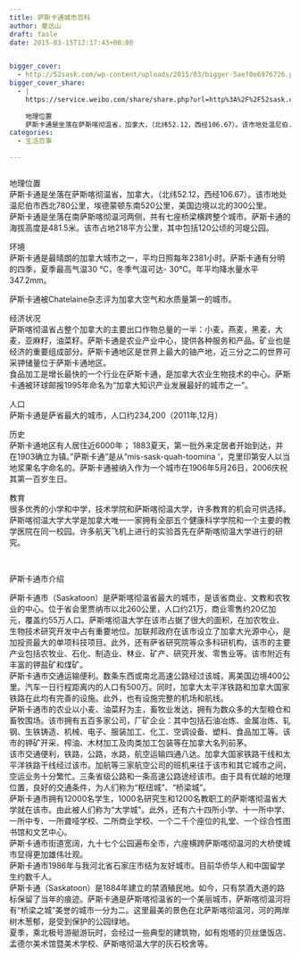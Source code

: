 ```yaml
---
title: 萨斯卡通城市百科
author: 童远山
draft: fasle
date: 2015-03-15T12:17:43+00:00


bigger_cover:
  - http://52sask.com/wp-content/uploads/2015/03/bigger-5aef0e6976726.png
bigger_cover_share:
  - |
    https://service.weibo.com/share/share.php?url=http%3A%2F%2F52sask.com%2Farticle%2F51&type=button&language=zh_cn&searchPic=true&pic=http%3A%2F%2F52sask.com%2Fwp-content%2Fuploads%2F2015%2F03%2Fbigger-5aef0e6976726.png&title=【萨斯卡通城市百科】
    
    地理位置
    萨斯卡通是坐落在萨斯喀彻温省，加拿大，（北纬52.12，西经106.67）。该市地处温尼伯...
categories:
  - 生活百事

---
```

<img decoding="async" src="http://52sask.qiniudn.com/142755hz1f25315fk9h4se.jpg" alt="" />

地理位置  
萨斯卡通是坐落在萨斯喀彻温省，加拿大，（北纬52.12，西经106.67）。该市地处温尼伯市西北780公里，埃德蒙顿东南520公里，美国边境以北的300公里。  
萨斯卡通是坐落在南萨斯喀彻温河两侧，共有七座桥梁横跨整个城市。萨斯卡通的海拔高度是481.5米。该市占地218平方公里，其中包括120公顷的河堤公园。

环境  
萨斯卡通是最晴朗的加拿大城市之一，平均日照每年2381小时。萨斯卡通有分明的四季，夏季最高气温30 ℃，冬季气温可达- 30℃。年平均降水量水平347.2mm。

萨斯卡通被Chatelaine杂志评为加拿大空气和水质量第一的城市。

经济状况  
萨斯喀彻温省占整个加拿大的主要出口作物总量的一半：小麦，燕麦，黑麦，大麦，亚麻籽，油菜籽。萨斯卡通是农业产业中心，提供各种服务和产品。矿业也是经济的重要组成部分。萨斯卡通地区是世界上最大的铀产地，近三分之二的世界可采钾储量位于萨斯卡通地区。  
食品加工是增长最快的一个行业在萨斯卡通，是加拿大农业生物技术的中心。萨斯卡通被环球邮报1995年命名为“加拿大知识产业发展最好的城市之一”。

人口  
萨斯卡通是萨省最大的城市，人口约234,200（2011年,12月）

历史  
萨斯卡通地区有人居住近6000年； 1883夏天，第一批外来定居者开始到达，并在1903确立为镇。”萨斯卡通”是从“mis-sask-quah-toomina &#8216;，克里印第安人以当地浆果名字命名的。萨斯卡通被纳入作为一个城市在1906年5月26日，2006庆祝其第一百岁生日。

教育  
很多优秀的小学和中学，技术学院和萨斯喀彻温大学，许多教育的机会可供选择。  
萨斯喀彻温大学大学是加拿大唯一一家拥有全部五个健康科学学院和一个主要的教学医院在同一校园。许多航天飞机上进行的实验首先在萨斯喀彻温大学进行的研究。

&nbsp;

萨斯卡通市介绍

萨斯卡通市（Saskatoon）是萨斯喀彻温省最大的城市，是该省商业、文教和农牧业的中心。位于省会里贾纳市以北260公里，人口约21万，商业零售约20亿加元，覆盖约55万人口。萨斯喀彻温大学在该市占据了很大的面积，在加农牧业、生物技术研究开发中占有重要地位。加联邦政府在该市设立了加拿大光源中心，是加投资最大的单项科技项目。此外，还有萨省研究院等众多科研机构，该市的主要产业包括农牧业、石化、制造业、林业、矿产、研究开发、零售业等。该市附近有丰富的钾盐矿和煤矿。  
萨斯卡通市交通运输便利。数条东西或南北高速公路经过该城，离美国边境400公里。汽车一日行程距离内的人口有500万。同时，加拿大太平洋铁路和加拿大国家铁路在此均有完善的设施。此外，也有设施完整的机场和航线。  
萨斯卡通市的农业以小麦、油菜籽为主，畜牧业发达，拥有为数众多的大型粮仓和畜牧围场。该市拥有五百多家公司，厂矿企业：其中包括石油冶炼、金属冶炼、轧钢、生铁铸造、机械、电子、服装加工、化工、空调设备、塑料、食品加工等。该市的钾矿开采、榨油、木材加工及肉类加工包装等在加拿大名列前茅。  
该市交通便利，铁路，公路，水路，航空运输四通八达。加拿大国家铁路干线和太平洋铁路干线经过该市。加航等三家航空公司的班机来往于该市和其它城市之间，空运业务十分繁忙。三条省级公路和一条高速公路途经该市。由于具有优越的地理位置，良好的交通条件，为人们称为“枢纽城”、“桥梁城”。  
萨斯卡通市拥有12000名学生，1000名研究生和1200名教职工的萨斯喀彻温省大学就在该市。由此被人们称为“大学城”。此外，还有六十四所小学、十一所中学、一所中专、一所聋哑学校、二所商业学校、一个二千个座位的礼堂、一个综合性图书馆和文艺中心。  
萨斯卡通市街道宽阔，九十七个公园遍布全市，六座横跨萨斯喀彻温河的大桥使城市显得更加雄伟壮观。  
萨斯卡通市1986年与我河北省石家庄市结为友好城市。目前华侨华人和中国留学生约数千人。  
萨斯卡通（Saskatoon）是1884年建立的禁酒殖民地。如今，只有禁酒大道的路标保留了当年的痕迹。萨斯卡通是萨斯喀彻温省的一个美丽城市，萨斯喀彻温河将有“桥梁之城”美誉的城市一分为二。这里最美的景色在北萨斯喀彻温河，河的两岸树木葱郁，是受到保护的公园绿地。  
夏季，乘北极号游艇游玩时，会经过一些典型的建筑物，如有炮塔的贝丝堡饭店、孟德尔美术馆暨美术学校、萨斯喀彻温大学的灰石校舍等。